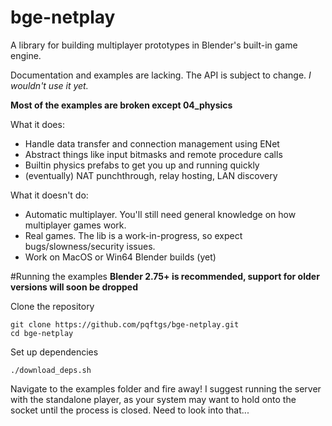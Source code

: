 # bge-netplay
A library for building multiplayer prototypes in Blender's built-in game engine.

Documentation and examples are lacking.  The API is subject to change.  *I wouldn't use it yet.*

**Most of the examples are broken except 04_physics**

What it does:
- Handle data transfer and connection management using ENet
- Abstract things like input bitmasks and remote procedure calls
- Builtin physics prefabs to get you up and running quickly
- (eventually) NAT punchthrough, relay hosting, LAN discovery

What it doesn't do:
- Automatic multiplayer.  You'll still need general knowledge on how multiplayer games work.
- Real games.  The lib is a work-in-progress, so expect bugs/slowness/security issues.
- Work on MacOS or Win64 Blender builds (yet)



#Running the examples
**Blender 2.75+ is recommended, support for older versions will soon be dropped**

Clone the repository
```
git clone https://github.com/pqftgs/bge-netplay.git
cd bge-netplay
```
Set up dependencies
```
./download_deps.sh
```
Navigate to the examples folder and fire away!  I suggest running the server with the standalone player, as your system may want to hold onto the socket until the process is closed.  Need to look into that...
